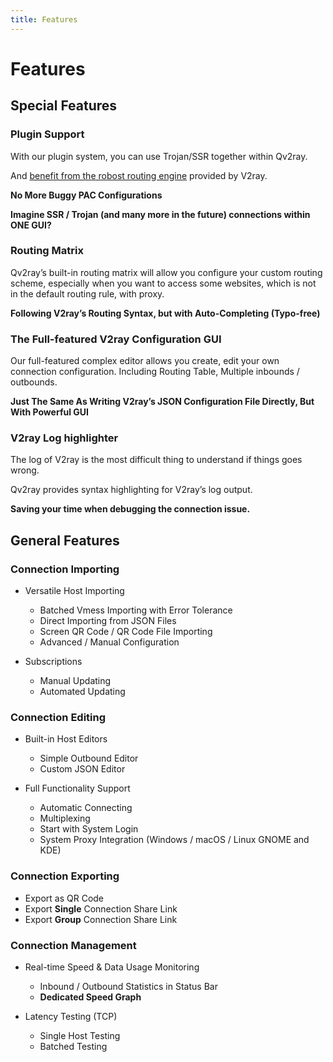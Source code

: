 ```yaml
---
title: Features
---
```


# Features

## Special Features

### Plugin Support

With our plugin system, you can use Trojan/SSR together within Qv2ray.

And [benefit from the robost routing engine](plugins/v2ray-integration.md) provided by V2ray.

**No More Buggy PAC Configurations**

**Imagine SSR / Trojan (and many more in the future) connections within ONE GUI?**

### Routing Matrix

Qv2ray’s built-in routing matrix will allow you configure your custom routing scheme, especially when you want to access some websites, which is not in the default routing rule, with proxy.

**Following V2ray’s Routing Syntax, but with Auto-Completing (Typo-free)**

### The Full-featured V2ray Configuration GUI

Our full-featured complex editor allows you create, edit your own connection configuration. Including Routing Table, Multiple inbounds / outbounds.

**Just The Same As Writing V2ray’s JSON Configuration File Directly, But With Powerful GUI**

### V2ray Log highlighter

The log of V2ray is the most difficult thing to understand if things goes wrong.

Qv2ray provides syntax highlighting for V2ray’s log output.

**Saving your time when debugging the connection issue.**

## General Features

### Connection Importing

- Versatile Host Importing
  - Batched Vmess Importing with Error Tolerance
  - Direct Importing from JSON Files
  - Screen QR Code / QR Code File Importing
  - Advanced / Manual Configuration
- Subscriptions

  - Manual Updating
  - Automated Updating

### Connection Editing

- Built-in Host Editors

  - Simple Outbound Editor
  - Custom JSON Editor

- Full Functionality Support

  - Automatic Connecting
  - Multiplexing
  - Start with System Login
  - System Proxy Integration (Windows / macOS / Linux GNOME and KDE)

### Connection Exporting

- Export as QR Code
- Export **Single** Connection Share Link
- Export **Group** Connection Share Link

### Connection Management

- Real-time Speed & Data Usage Monitoring

  - Inbound / Outbound Statistics in Status Bar
  - **Dedicated Speed Graph**

- Latency Testing (TCP)

  - Single Host Testing
  - Batched Testing
